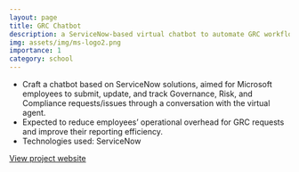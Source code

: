 ```yaml
---
layout: page
title: GRC Chatbot
description: a ServiceNow-based virtual chatbot to automate GRC workflows for Microsoft.
img: assets/img/ms-logo2.png
importance: 1
category: school
---
```


* Craft a chatbot based on ServiceNow solutions, aimed for Microsoft employees to submit, update, and track Governance, Risk, and Compliance requests/issues through a conversation with the virtual agent.
* Expected to reduce employees’ operational overhead for GRC requests and improve their reporting efficiency.
* Technologies used: ServiceNow

<a href="https://sites.google.com/view/teambeyondborder/home" target="_blank">View project website</a>